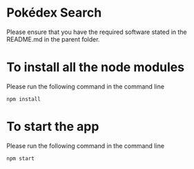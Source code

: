 # Pokédex Search
Please ensure that you have the required software stated in the README.md in the parent folder. 

# To install all the node modules
Please run the following command in the command line
```
npm install
```

# To start the app
Please run the following command in the command line
```
npm start
```